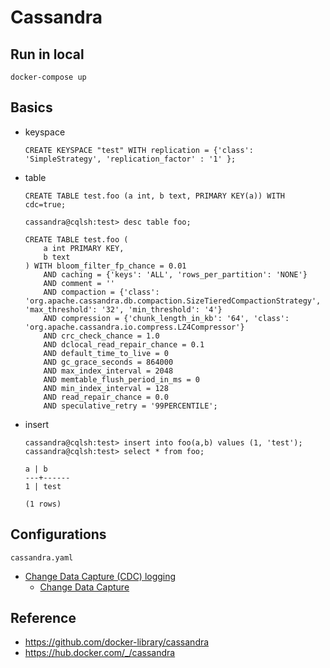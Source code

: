 # Cassandra

## Run in local

```
docker-compose up
```

## Basics

- keyspace

    ```
    CREATE KEYSPACE "test" WITH replication = {'class': 'SimpleStrategy', 'replication_factor' : '1' };
    ```
- table
    ```
    CREATE TABLE test.foo (a int, b text, PRIMARY KEY(a)) WITH cdc=true;
    ```

    ```
    cassandra@cqlsh:test> desc table foo;

    CREATE TABLE test.foo (
        a int PRIMARY KEY,
        b text
    ) WITH bloom_filter_fp_chance = 0.01
        AND caching = {'keys': 'ALL', 'rows_per_partition': 'NONE'}
        AND comment = ''
        AND compaction = {'class': 'org.apache.cassandra.db.compaction.SizeTieredCompactionStrategy', 'max_threshold': '32', 'min_threshold': '4'}
        AND compression = {'chunk_length_in_kb': '64', 'class': 'org.apache.cassandra.io.compress.LZ4Compressor'}
        AND crc_check_chance = 1.0
        AND dclocal_read_repair_chance = 0.1
        AND default_time_to_live = 0
        AND gc_grace_seconds = 864000
        AND max_index_interval = 2048
        AND memtable_flush_period_in_ms = 0
        AND min_index_interval = 128
        AND read_repair_chance = 0.0
        AND speculative_retry = '99PERCENTILE';
    ```
- insert

    ```
    cassandra@cqlsh:test> insert into foo(a,b) values (1, 'test');
    cassandra@cqlsh:test> select * from foo;

    a | b
    ---+------
    1 | test

    (1 rows)
    ```

## Configurations

`cassandra.yaml`

- [Change Data Capture (CDC) logging](https://docs.datastax.com/en/cassandra-oss/3.x/cassandra/configuration/configCDCLogging.html)
    - [Change Data Capture](https://cassandra.apache.org/doc/3.11.3/operating/cdc.html)


## Reference

- https://github.com/docker-library/cassandra
- https://hub.docker.com/_/cassandra
